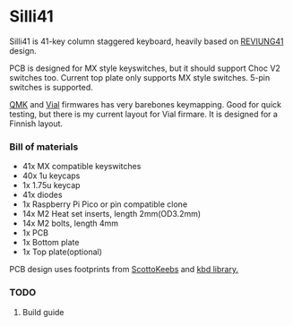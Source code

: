 # Silli41

Silli41 is 41-key column staggered keyboard, heavily based on [REVIUNG41](https://github.com/gtips/reviung "REVIUNG41") design.

PCB is designed for MX style keyswitches, but it should support Choc V2 switches too. Current top plate only supports MX style switches. 5-pin switches is supported.

[QMK](https://github.com/qmk/qmk_firmwarehttp:// "QMK") and [Vial](https://github.com/vial-kb/vial-qmk "Vial") firmwares has very barebones keymapping. Good for quick testing, but there is my current layout for Vial firmare. It is designed for a Finnish layout.



### Bill of materials
- 41x MX compatible keyswitches
- 40x 1u keycaps
- 1x 1.75u keycap
- 41x diodes
- 1x Raspberry Pi Pico or pin compatible clone
- 14x M2 Heat set inserts, length 2mm(OD3.2mm)
- 14x M2 bolts, length 4mm
- 1x PCB
- 1x Bottom plate
- 1x Top plate(optional)

PCB design uses footprints from [ScottoKeebs](https://github.com/joe-scotto/scottokeebs/tree/main/Extras/ScottoKicad "ScottoKeebs") and [kbd library.](https://github.com/foostan/kbd "kbd library.")

### TODO
1. Build guide